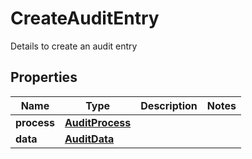 

# CreateAuditEntry

Details to create an audit entry

## Properties

Name | Type | Description | Notes
------------ | ------------- | ------------- | -------------
**process** | [**AuditProcess**](AuditProcess.md) |  | 
**data** | [**AuditData**](AuditData.md) |  | 




